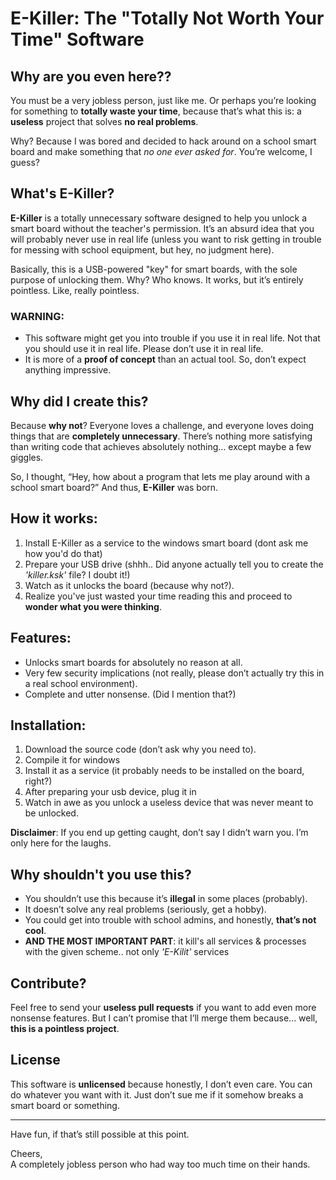 # E-Killer: The "Totally Not Worth Your Time" Software

## Why are you even here??
You must be a very jobless person, just like me. Or perhaps you’re looking for something to **totally waste your time**, because that’s what this is: a **useless** project that solves **no real problems**. 

Why? Because I was bored and decided to hack around on a school smart board and make something that *no one ever asked for*. You’re welcome, I guess?

## What's E-Killer?

**E-Killer** is a totally unnecessary software designed to help you unlock a smart board without the teacher's permission. It’s an absurd idea that you will probably never use in real life (unless you want to risk getting in trouble for messing with school equipment, but hey, no judgment here).

Basically, this is a USB-powered "key" for smart boards, with the sole purpose of unlocking them. Why? Who knows. It works, but it’s entirely pointless. Like, really pointless. 

### WARNING: 
- This software might get you into trouble if you use it in real life. Not that you should use it in real life. Please don’t use it in real life. 
- It is more of a **proof of concept** than an actual tool. So, don’t expect anything impressive.

## Why did I create this?

Because **why not**? Everyone loves a challenge, and everyone loves doing things that are **completely unnecessary**. There’s nothing more satisfying than writing code that achieves absolutely nothing… except maybe a few giggles. 

So, I thought, “Hey, how about a program that lets me play around with a school smart board?” And thus, **E-Killer** was born. 

## How it works:

1. Install E-Killer as a service to the windows smart board (dont ask me how you'd do that)
2. Prepare your USB drive (shhh.. Did anyone actually tell you to create the *'killer.ksk'* file? I doubt it!)
3. Watch as it unlocks the board (because why not?).
4. Realize you've just wasted your time reading this and proceed to **wonder what you were thinking**.

## Features:

- Unlocks smart boards for absolutely no reason at all.
- Very few security implications (not really, please don’t actually try this in a real school environment).
- Complete and utter nonsense. (Did I mention that?)

## Installation:

1. Download the source code (don’t ask why you need to).
2. Compile it for windows
3. Install it as a service (it probably needs to be installed on the board, right?)
4. After preparing your usb device, plug it in
5. Watch in awe as you unlock a useless device that was never meant to be unlocked.

**Disclaimer**: If you end up getting caught, don’t say I didn’t warn you. I’m only here for the laughs.

## Why shouldn't you use this?

- You shouldn’t use this because it’s **illegal** in some places (probably). 
- It doesn’t solve any real problems (seriously, get a hobby).
- You could get into trouble with school admins, and honestly, **that’s not cool**.
- **AND THE MOST IMPORTANT PART**: it kill's all services & processes with the given scheme.. not only *'E-Kilit'* services

## Contribute?

Feel free to send your **useless pull requests** if you want to add even more nonsense features. But I can’t promise that I’ll merge them because... well, **this is a pointless project**.

## License

This software is **unlicensed** because honestly, I don’t even care. You can do whatever you want with it. Just don’t sue me if it somehow breaks a smart board or something.

---

Have fun, if that’s still possible at this point.

Cheers,  
A completely jobless person who had way too much time on their hands.
